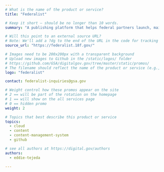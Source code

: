 ```yaml
---
# What is the name of the product or service?
title: "Federalist"

# Keep it short — should be no longer than 10 words.
summary: "A publishing platform that helps federal partners launch, maintain and manage Government websites."

# Will this point to an external source URL?
# Note: We'll add a ?dg to the end of the URL in the code for tracking purposes
source_url: "https://federalist.18f.gov/"

# Images need to be 200x200px with a transparent background
# Upload new images to Github in the /static/logos/ folder
# https://github.com/GSA/digitalgov.gov/tree/master/static/promos/
# The filename should reflect the name of the product or service (e.g., challenge-gov.png)
logo: "federalist"

contact: federalist-inquiries@gsa.gov

# Weight control how these promos appear on the site
# 2 == will be part of the rotation on the homepage
# 1 == will show on the all services page
# 0 == hidden promo
weight: 2

# Topics that best describe this product or service
topics:
  - cloud
  - content
  - content-management-system
  - github

# see all authors at https://digital.gov/authors
authors:
  - eddie-tejeda

---
```

